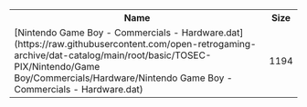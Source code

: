 <table>
<tr><th>Name</th><th>Size</th></tr>
<tr><td>
[Nintendo Game Boy - Commercials - Hardware.dat](https://raw.githubusercontent.com/open-retrogaming-archive/dat-catalog/main/root/basic/TOSEC-PIX/Nintendo/Game Boy/Commercials/Hardware/Nintendo Game Boy - Commercials - Hardware.dat)
</td><td>1194</td></tr>
</table>
